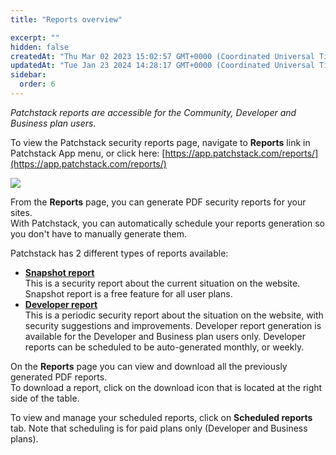 ```yaml
---
title: "Reports overview"

excerpt: ""
hidden: false
createdAt: "Thu Mar 02 2023 15:02:57 GMT+0000 (Coordinated Universal Time)"
updatedAt: "Tue Jan 23 2024 14:28:17 GMT+0000 (Coordinated Universal Time)"
sidebar:
  order: 6
---
```

_Patchstack reports are accessible for the Community, Developer and Business plan users._  

To view the Patchstack security reports page, navigate to **Reports** link in Patchstack App menu, or click here: 
[https://app.patchstack.com/reports/](https://app.patchstack.com/reports/)

![](@images/patchstack-reports.png)

From the **Reports** page, you can generate PDF security reports for your sites.  
With Patchstack, you can automatically schedule your reports generation so you don't have to manually generate them.

Patchstack has 2 different types of reports available:

- **[Snapshot report](/patchstack-app/reports/snapshot-report/)**  
  This is a security report about the current situation on the website. Snapshot report is a free feature for all user plans.
- **[Developer report](/patchstack-app/reports/developer-report/)**  
  This is a periodic security report about the situation on the website, with security suggestions and improvements. Developer report generation is available for the Developer and Business plan users only. Developer reports can be scheduled to be auto-generated monthly, or weekly.

On the **Reports** page you can view and download all the previously generated PDF reports.  
To download a report, click on the download icon that is located at the right side of the table.

To view and manage your scheduled reports, click on **Scheduled reports** tab. Note that scheduling is for paid plans only (Developer and Business plans).
